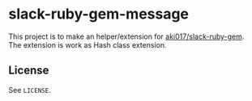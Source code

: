 # slack-ruby-gem-message

This project is to make an helper/extension for [aki017/slack-ruby-gem](https://github.com/aki017/slack-ruby-gem).  
The extension is work as Hash class extension.

## License

See `LICENSE`.
